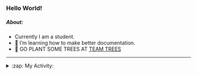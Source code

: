 ### Hello World!

##### About:
- Currently I am a student.
- 🌱 I’m learning how to make better documentation.
- 🌱 GO PLANT SOME TREES AT [TEAM TREES](https://teamtrees.org/)

---
<details>
  <summary>:zap: My Activity:</summary>
  
<!--START_SECTION:waka-->
![Code Time](http://img.shields.io/badge/Code%20Time-1%2C057%20hrs%2011%20mins-blue)

**I'm a Night 🦉** 

```text
🌞 Morning                124 commits         ██░░░░░░░░░░░░░░░░░░░░░░░   08.46 % 
🌆 Daytime                519 commits         █████████░░░░░░░░░░░░░░░░   35.40 % 
🌃 Evening                391 commits         ███████░░░░░░░░░░░░░░░░░░   26.67 % 
🌙 Night                  432 commits         ███████░░░░░░░░░░░░░░░░░░   29.47 % 
```
📅 **I'm Most Productive on Wednesday** 

```text
Monday                   227 commits         ████░░░░░░░░░░░░░░░░░░░░░   15.48 % 
Tuesday                  210 commits         ████░░░░░░░░░░░░░░░░░░░░░   14.32 % 
Wednesday                342 commits         ██████░░░░░░░░░░░░░░░░░░░   23.33 % 
Thursday                 155 commits         ███░░░░░░░░░░░░░░░░░░░░░░   10.57 % 
Friday                   170 commits         ███░░░░░░░░░░░░░░░░░░░░░░   11.60 % 
Saturday                 120 commits         ██░░░░░░░░░░░░░░░░░░░░░░░   08.19 % 
Sunday                   242 commits         ████░░░░░░░░░░░░░░░░░░░░░   16.51 % 
```


📊 **This Week I Spent My Time On** 

```text
🔥 Editors: 
VS Code                  11 hrs 19 mins      █████████████████████████   100.00 % 

🐱‍💻 Projects: 
praise                   7 hrs 6 mins        ████████████████░░░░░░░░░   62.71 % 
CSF22                    2 hrs 17 mins       █████░░░░░░░░░░░░░░░░░░░░   20.16 % 
os-lab                   1 hr 51 mins        ████░░░░░░░░░░░░░░░░░░░░░   16.45 % 
praise-demo              4 mins              ░░░░░░░░░░░░░░░░░░░░░░░░░   00.67 % 
```


 Last Updated on 11/03/2023 00:08:56 UTC
<!--END_SECTION:waka-->
</details>
